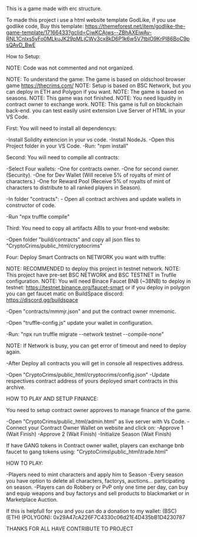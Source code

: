 This is a game made with erc structure.

To made this project i use a html website template GodLike, if you use godlike code, Buy this template: https://themeforest.net/item/godlike-the-game-template/17166433?gclid=CjwKCAjws--ZBhAXEiwAv-RNL1Cnlxs5yFo0MLkuJK29pMLjCWv3cx8kD6P1k6w5V7tblO9KrPl86BoC9psQAvD_BwE

How to Setup:

NOTE: Code was not commented and not organized.

NOTE: To understand the game: The game is based on oldschool browser game https://thecrims.com/
NOTE: Setup is based on BSC Network, but you can deploy in ETH and Polygon if you want.
NOTE: The game is based on seasons.
NOTE: This game was not finished.
NOTE: You need liquidity in contract owner to exchange work.
NOTE: This game is full on blockchain back-end. you can test easily usint extension Live Server of HTML in your VS Code.

First: You will need to install all dependencys:

-Install Solidity extencion in your vs code.
-Install NodeJs.
-Open this Project folder in your VS Code.
-Run: "npm install"

Second: You will need to compile all contracts:

-Select Four wallets:
     -One for contracts owner.
     -One for second owner. (Security).
     -One for Dev Wallet (Will receive 5% of royalts of mint of characters.)
     -One for Reward Pool (Receive 5% of royalts of mint of characters to distribute to all ranked players in Season). 

-In folder "contracts":
    - Open all contract archives and update wallets in constructor of code.

-Run "npx truffle compile"

Third: You need to copy all artifacts ABIs to your front-end website:

-Open folder "build/contracts" and copy all json files to "CryptoCrims/public_html/cryptocrims"

Four: Deploy Smart Contracts on NETWORK you want with truffle:

NOTE: RECOMMENDED to deploy this project in testnet network.
NOTE: This project have pre-set BSC NETWORK and BSC TESTNET in Truflle configuration.
NOTE: You will need Binace Faucet BNB (~3BNB) to deploy in testnet: https://testnet.binance.org/faucet-smart or if you deploy in polygon you can get faucet matic on BuildSpace discord: https://discord.gg/buildspace

-Open "contracts/mmmjr.json" and put the contract owner mnemonic.

-Open "truffle-config.js" update your wallet in configuration.

-Run: "npx run truffle migrate --network testnet --compile-none"

NOTE: If Network is busy, you can get error of timeout and need to deploy again.

-After Deploy all contracts you will get in console all respectives address.

-Open "CryptoCrims/public_html/cryptocrims/config.json"
    -Update respectives contract address of yours deployed smart contracts in this archive.

HOW TO PLAY AND SETUP FINANCE:

You need to setup contract owner approves to manage finance of the game.

-Open "CryptoCrims/public_html/admin.html" as live server with Vs Code.
-Connect your Contract Owner Wallet on website and click on:
     -Approve 1 (Wait Finish)
     -Approve 2 (Wait Finish)
     -Initialize Season (Wait Finish)


If have GANG tokens in Contract owner wallet, players can exchange bnb faucet to gang tokens using: "CryptoCrims\public_html\trade.html"

HOW TO PLAY:

-Players need to mint characters and apply him to Season
-Every season you have option to delete all characters, factorys, auctions... participating on season.
-Players can do Robbery or PvP only one time per day, can buy and equip weapons and buy factorys and sell products to blackmarket or in Marketplace Auction.

If this is helpfull for you and you can do a donation to my wallet: 
(BSC) (ETH) (POLYGON): 0x29A47cA226F7C4330c06d21E4D435bB1D4230787

THANKS FOR ALL HAVE CONTRIBUTE TO PROJECT





